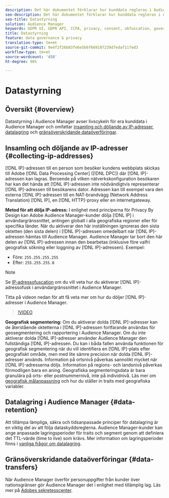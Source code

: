 ```yaml
---
description: Det här dokumentet förklarar hur kunddata regleras i Audience Manager.
seo-description: Det här dokumentet förklarar hur kunddata regleras i Audience Manager.
seo-title: Datastyrning
solution: Audience Manager
keywords: GDPR UI, GDPR API, CCPA, privacy, consent, obfuscation, governance
title: Datastyrning
feature: data governance & privacy
translation-type: tm+mt
source-git-commit: 9e4f2f26b83fe6e5b6f669107239d7edaf11fed3
workflow-type: tm+mt
source-wordcount: '458'
ht-degree: 96%

---
```



# Datastyrning

## Översikt {#overview}

Datastyrning i Audience Manager avser livscykeln för era kunddata i Audience Manager och omfattar [insamling och döljande av IP-adresser](data-governance.md#collecting-ip-addresses), [datalagring](data-governance.md#data-retention) och [gränsöverskridande dataöverföringar](data-governance.md#data-transfers).

## Insamling och döljande av IP-adresser {#collecting-ip-addresses}

[!DNL IP]-adressen till en person som besöker kundens webbplats skickas till Adobe [!DNL Data Processing Center] ([!DNL DPC]) där [!DNL IP]-adressen kan lagras. Beroende på vilken nätverkskonfiguration besökaren har kan det hända att [!DNL IP]-adressen inte nödvändigtvis representerar [!DNL IP]-adressen till besökarens dator. Adressen kan till exempel vara den externa [!DNL IP]-adressen till en NAT-brandvägg (Network Address Translation) [!DNL IP], en [!DNL HTTP]-proxy eller en internetgateway.

**Metod för att dölja IP-adress:** I enlighet med principerna för Privacy By Design kan Adobe Audience Manager-kunder dölja [!DNL IP] i användargränssnittet, antingen globalt i alla geografiska regioner eller för specifika länder. När du aktiverar den här inställningen ignoreras den sista oktetten (den sista delen) i [!DNL IP]-adressen omedelbart när [!DNL IP]-adressen hämtas till Audience Manager. Audience Manager tar bort den här delen av [!DNL IP]-adressen innan den bearbetas (inklusive före valfri geografisk sökning eller loggning av [!DNL IP]-adressen). Exempel:

* Före: `255.255.255.255`
* Efter: `255.255.255.0`

>[!NOTE]
>
>Se [IP-adressofuscation](../../features/administration/ip-obfuscation.md) om du vill veta hur du aktiverar [!DNL IP]-adressofusk i användargränssnittet i Audience Manager.

Titta på videon nedan för att få veta mer om hur du döljer [!DNL IP]-adresser i Audience Manager.

>[!VIDEO](https://video.tv.adobe.com/v/27218/)

**Geografisk segmentering:** Om du aktiverar dolda [!DNL IP]-adresser kan de återstående oktetterna i [!DNL IP]-adressen fortfarande användas för geosegmentering och rapportering i Audience Manager. Om du inte aktiverar dolda [!DNL IP]-adresser använder Audience Manager den fullständiga [!DNL IP]-adressen. Du kan i båda fallen använda funktionen för geografisk segmentering när du vill identifiera en [!DNL IP]-plats efter geografiskt område, men med lite sämre precision när dolda [!DNL IP]-adresser används. Information på ortsnivå påverkas sannolikt mycket när [!DNL IP]-adresserna döljs. Information på regions- och landsnivå påverkas förmodligen bara en aning. Geografiska segmenteringsdata är bara granulära på orts- eller postnummernivå, inte på individnivå. Läs mer om [geografisk målanpassning](../../features/traits/trait-geotarget-keys.md) och hur du ställer in traits med geografiska variabler.

## Datalagring i Audience Manager {#data-retention}

Att tillämpa lämpliga, säkra och tidsanpassade principer för datalagring är en viktig del av att följa dataskyddsreglerna. Audience Manager-kunder kan ange anpassade lagringsperioder för traits och segment genom att definiera det TTL-värde (time to live) som krävs. Mer information om lagringsperioder finns i [vanliga frågor om datalagring](../../faq/faq-privacy.md).

## Gränsöverskridande dataöverföringar {#data-transfers}

När Audience Manager överför personuppgifter från kunder över nationsgränser gör Audience Manager det i enlighet med tillämplig lag. Läs mer på [Adobes sekretesscenter](https://www.adobe.com/se/privacy/eudatatransfers.html).